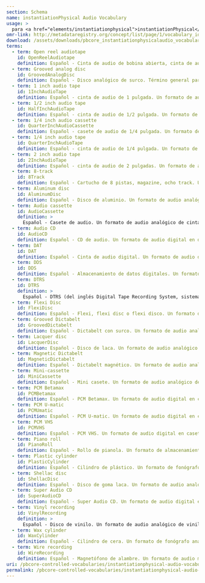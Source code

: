 ```yaml
---
section: Schema
name: instantiationPhysical Audio Vocabulary
usage: >
  para <a href="elements/instantiationphysical">instantiationPhysical</a>
omr-link: http://metadataregistry.org/concept/list/page/1/vocabulary_id/462.html
download: /assets/downloads/pbcore_instantiationphysicalaudio_vocabulary.xlsx
terms:
  - term: Open reel audiotape
    id: OpenReelAudiotape
    definition: Español - Cinta de audio de bobina abierta, cinta de audio de carrete abierto. Término general para cintas de audio de bobina abierta de formatos desconocidos. Si conoce información de formato más específica, utilice el término apropiado de la lista.
  - term: Grooved analog disc
    id: GroovedAnalogDisc
    definition: Español - Disco analógico de surco. Término general para formatos desconocidos de audio de surco. Si conoce información de formato más específica, utilice el término apropiado de la lista.
  - term: 1 inch audio tape
    id: 1InchAudioTape
    definition: Español - cinta de audio de 1 pulgada. Un formato de audio analógico de cinta de 1 pulgada en carrete abierto.
  - term: 1/2 inch audio tape
    id: HalfInchAudioTape
    definition: Español - cinta de audio de 1/2 pulgada. Un formato de audio analógico de cinta de 1/2 pulgada en carrete abierto.
  - term: 1/4 inch audio cassette
    id: QuarterInchAudioCassette
    definition: Español - casete de audio de 1/4 pulgada. Un formato de audio analógico de cinta de 1/4 de pulgada en casete.
  - term: 1/4 inch audio tape
    id: QuarterInchAudioTape
    definition: Español - cinta de audio de 1/4 pulgada. Un formato de audio analógico de cinta de 1/4 pulgada en carrete abierto.
  - term: 2 inch audio tape
    id: 2InchAudioTape
    definition: Español - cinta de audio de 2 pulgadas. Un formato de audio analógico de cinta de 2 pulgadas en carrete abierto.
  - term: 8-track
    id: 8Track
    definition: Español - Cartucho de 8 pistas, magazine, ocho track. Un formato de audio analógico de cinta de 1/4 pulgada en cartuchos. También se lo conoce como Stereo 8.
  - term: Aluminum disc
    id: AluminumDisc
    definition: Español - Disco de aluminio. Un formato de audio analógico de disco aluminio con surco.
  - term: Audio cassette
    id: AudioCassette
    definition: >
      Español - Casete de audio. Un formato de audio analógico de cinta de 1/8 de pulgada en casete. Si se desea, la información de formato se puede incluir después de dos puntos, por ejemplo, "Cinta de audio: Tipo I". Los tipos de cinta de audio incluyen Tipo I, Tipo II, Tipo III y Tipo IV.
  - term: Audio CD
    id: AudioCD
    definition: Español - CD de audio. Un formato de audio digital en disco óptico.
  - term: DAT
    id: DAT
    definition: Español - Cinta de audio digital. Un formato de audio digital de cinta de 4 mm en casete.
  - term: DDS
    id: DDS
    definition: Español - Almacenamiento de datos digitales. Un formato de datos digitales en casete que también se puede utilizar para grabar datos de audio.
  - term: DTRS
    id: DTRS
    definition: >
      Español - DTRS (del inglés Digital Tape Recording System, sistema de grabación de cinta digital). Un formato de audio digital de cinta de 8 mm en casete. También se lo conoce como DARS. Los tipos de DTRS incluyen DA-88. Esta información se puede incluir después de dos puntos, como "DTRS: DA-88".
  - term: Flexi Disc
    id: FlexiDisc
    definition: Español - Flexi, flexi disc o flexi disco. Un formato de audio analógico en disco vinilo con surco.
  - term: Grooved Dictabelt
    id: GroovedDictabelt
    definition: Español - Dictabelt con surco. Un formato de audio analógico en cilindro de plástico flexible con surco.
  - term: Lacquer disc
    id: LacquerDisc
    definition: Español - Disco de laca. Un formato de audio analógico en disco lacado con surco. Dentro de los tipos de discos de laca se incluyen aquellos con base de aluminio, base de vidrio, base de cartón y base de acero. Se puede agregar información de formato más específica en una anotación.
  - term: Magnetic Dictabelt
    id: MagneticDictabelt
    definition: Español - Dictabelt magnético. Un formato de audio analógico plástico magnético.
  - term: Mini-cassette
    id: MiniCassette
    definition: Español - Mini casete. Un formato de audio analógico de cinta de audio de 1/8 de pulgada en casete.
  - term: PCM Betamax
    id: PCMBetamax
    definition: Español - PCM Betamax. Un formato de audio digital en casete grabado en una cinta de video Betamax.
  - term: PCM U-matic
    id: PCMUmatic
    definition: Español - PCM U-matic. Un formato de audio digital en casete grabado en una cinta de video U-matic.
  - term: PCM VHS
    id: PCMVHS
    definition: Español - PCM VHS. Un formato de audio digital en casete grabado en una cinta de video VHS.
  - term: Piano roll
    id: PianoRoll
    definition: Español - Rollo de pianola. Un formato de almacenamiento musical en papel que se utiliza para operar una pianola.
  - term: Plastic cylinder
    id: PlasticCylinder
    definition: Español - Cilindro de plástico. Un formato de fonógrafo analógico de un cilindro plástico con surco.
  - term: Shellac disc
    id: ShellacDisc
    definition: Español - Disco de goma laca. Un formato de audio analógico de un disco de goma laca con surco.
  - term: Super Audio CD
    id: SuperAudioCD
    definition: Español - Super Audio CD. Un formato de audio digital en disco óptico.
  - term: Vinyl recording
    id: VinylRecording
    definition: >
      Español - Disco de vinilo. Un formato de audio analógico de vinilo con surco. Si se desea, la información de formato se puede incluir después de dos puntos, por ejemplo: "Disco de vinilo: EP". Los tipos de discos pueden incluir EP, LP, 45, 78. LP se conoce también como 33 1/3.
  - term: Wax cylinder
    id: WaxCylinder
    definition: Español - Cilindro de cera. Un formato de fonógrafo analógico de un cilindro de cera con surco.
  - term: Wire recording
    id: WireRecording
    definition: Español - Magnetófono de alambre. Un formato de audio magnético analógico que utiliza alambre.
uri: /pbcore-controlled-vocabularies/instantiationphysical-audio-vocabulary/
permalink: /pbcore-controlled-vocabularies/instantiationphysical-audio-vocabulary/
---
```

